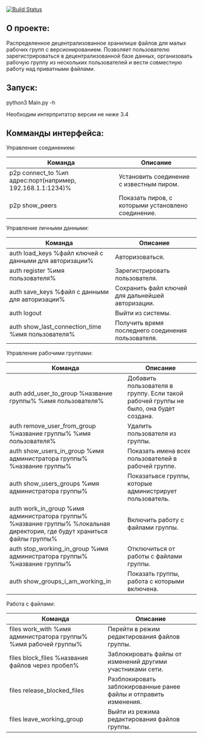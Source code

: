 [![Build Status](https://travis-ci.org/Matvey-Kuk/network.png?branch=master)](https://travis-ci.org/Matvey-Kuk/network)

О проекте:
------------
Распределенное децентрализованное хранилише файлов для малых рабочих групп с версионированием.
Позволяет пользователю зарегистрироваться в децентрализованной базе данных,
организовать рабочую группу из нескольких пользователей и вести совместную работу над приватными файлами.

Запуск:
------------
python3 Main.py -h

Необходим интерпритатор версии не ниже 3.4

Комманды интерфейса:
------------

Управление соединением:

Команда  | Описание
------------- | -------------
p2p connect_to %ип адрес:порт(например, 192.168.1.1:1234)% | Установить соединение с известным пиром.
p2p show_peers | Показать пиров, с которыми установлено соединение.

Управление личными данными:

Команда  | Описание
------------- | -------------
auth load_keys %файл ключей с данными для авторизации% | Авторизоваться.
auth register %имя пользователя%  | Зарегистрировать пользователя.
auth save_keys %файл с данными для авторизации% | Сохранить файл ключей для дальнейшей авторизации.
auth logout | Выйти из системы.
auth show_last_connection_time %имя пользователя%  | Получить время последнего соединения пользователя.

Управление рабочими группами:

Команда  | Описание
------------- | -------------
auth add_user_to_group %название группы% %имя пользователя%  | Добавить пользователя в группу. Если такой рабочей группы не было, она будет создана.
auth remove_user_from_group %название группы% %имя пользователя%  | Удалить пользователя из группы.
auth show_users_in_group  %имя администратора группы% %название группы%  | Показать имена всех пользователей в рабочей группе.
auth show_users_groups  %имя администратора группы% | Показатьвсе группы, которые администрирует пользователь.
auth work_in_group  %имя администратора группы% %название группы% %локальная директория, где будут храниться файлы группы%  | Включить работу с файлами группы.
auth stop_working_in_group %имя администратора группы% %название группы% | Отключиться от работы с файлами группы.
auth show_groups_i_am_working_in | Показать группы, работа с которыми включена.

Работа с файлами:

Команда  | Описание
------------- | -------------
files work_with %имя администратора группы% %имя рабочей группы% | Перейти в режим редактирования файлов группы.
files block_files %названия файлов через пробел% | Заблокировать файлы от изменений другими участниками сети.
files release_blocked_files | Разблокировать заблокированные ранее файлы и отправить изменения.
files leave_working_group | Выйти из режима редактирования файлов группы.
